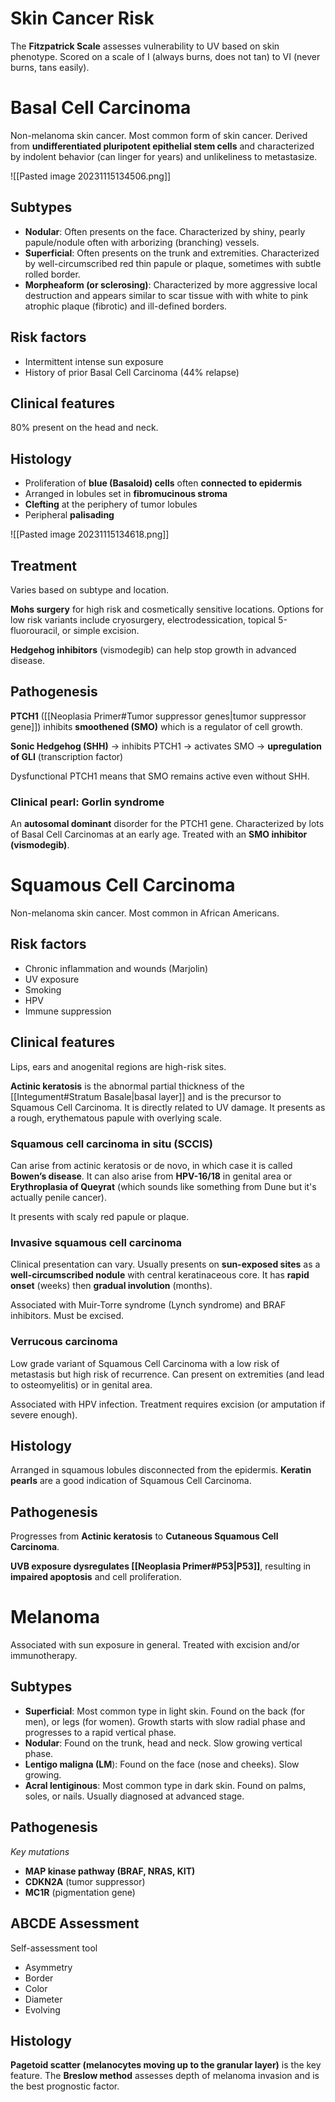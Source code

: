 # Skin Cancer Risk
The **Fitzpatrick Scale** assesses vulnerability to UV based on skin phenotype. Scored on a scale of I (always burns, does not tan) to VI (never burns, tans easily).
# Basal Cell Carcinoma
Non-melanoma skin cancer. Most common form of skin cancer. Derived from **undifferentiated pluripotent epithelial stem cells** and characterized by indolent behavior (can linger for years) and unlikeliness to metastasize.

![[Pasted image 20231115134506.png]]
## Subtypes
- **Nodular**: Often presents on the face. Characterized by shiny, pearly papule/nodule often with arborizing (branching) vessels.
- **Superficial**: Often presents on the trunk and extremities. Characterized by well-circumscribed red thin papule or plaque, sometimes with subtle rolled border.
- **Morpheaform (or sclerosing)**: Characterized by more aggressive local destruction and appears similar to scar tissue with with white to pink atrophic plaque (fibrotic) and ill-defined borders.
## Risk factors
- Intermittent intense sun exposure
- History of prior Basal Cell Carcinoma (44% relapse)
## Clinical features
80% present on the head and neck.
## Histology
- Proliferation of **blue (Basaloid) cells** often **connected to epidermis**
- Arranged in lobules set in **fibromucinous stroma**
- **Clefting** at the periphery of tumor lobules
- Peripheral **palisading**

![[Pasted image 20231115134618.png]]
## Treatment
Varies based on subtype and location.

**Mohs surgery** for high risk and cosmetically sensitive locations. Options for low risk variants include cryosurgery, electrodessication, topical 5-fluorouracil, or simple excision.

**Hedgehog inhibitors** (vismodegib) can help stop growth in advanced disease.
## Pathogenesis
**PTCH1** ([[Neoplasia Primer#Tumor suppressor genes|tumor suppressor gene]]) inhibits **smoothened (SMO)** which is a regulator of cell growth.

**Sonic Hedgehog (SHH)** → inhibits PTCH1 → activates SMO → **upregulation of GLI** (transcription factor)

Dysfunctional PTCH1 means that SMO remains active even without SHH.
### Clinical pearl: Gorlin syndrome
An **autosomal dominant** disorder for the PTCH1 gene. Characterized by lots of Basal Cell Carcinomas at an early age. Treated with an **SMO inhibitor (vismodegib)**.
# Squamous Cell Carcinoma
Non-melanoma skin cancer. Most common in African Americans.
## Risk factors
- Chronic inflammation and wounds (Marjolin)
- UV exposure
- Smoking
- HPV
- Immune suppression
## Clinical features
Lips, ears and anogenital regions are high-risk sites.

**Actinic keratosis** is the abnormal partial thickness of the [[Integument#Stratum Basale|basal layer]] and is the precursor to Squamous Cell Carcinoma. It is directly related to UV damage. It presents as a rough, erythematous papule with overlying scale.
### Squamous cell carcinoma in situ (SCCIS)
Can arise from actinic keratosis or de novo, in which case it is called **Bowen’s disease**. It can also arise from **HPV-16/18** in genital area or **Erythroplasia of Queyrat** (which sounds like something from Dune but it's actually penile cancer). 

It presents with scaly red papule or plaque.
### Invasive squamous cell carcinoma
Clinical presentation can vary. Usually presents on **sun-exposed sites** as a **well-circumscribed nodule** with central keratinaceous core. It has **rapid onset** (weeks) then **gradual involution** (months).

Associated with Muir-Torre syndrome (Lynch syndrome) and BRAF inhibitors. Must be excised.
### Verrucous carcinoma
Low grade variant of Squamous Cell Carcinoma with a low risk of metastasis but high risk of recurrence. Can present on extremities (and lead to osteomyelitis) or in genital area.

Associated with HPV infection. Treatment requires excision (or amputation if severe enough).
## Histology
Arranged in squamous lobules disconnected from the epidermis. **Keratin pearls** are a good indication of Squamous Cell Carcinoma.
## Pathogenesis
Progresses from **Actinic keratosis** to **Cutaneous Squamous Cell Carcinoma**.

**UVB exposure dysregulates [[Neoplasia Primer#P53|P53]]**, resulting in **impaired apoptosis** and cell proliferation.
# Melanoma
Associated with sun exposure in general. Treated with excision and/or immunotherapy.
## Subtypes
- **Superficial**: Most common type in light skin. Found on the back (for men), or legs (for women). Growth starts with slow radial phase and progresses to a rapid vertical phase.
- **Nodular**: Found on the trunk, head and neck. Slow growing vertical phase.
- **Lentigo maligna (LM**): Found on the face (nose and cheeks). Slow growing.
- **Acral lentiginous**: Most common type in dark skin. Found on palms, soles, or nails. Usually diagnosed at advanced stage.
## Pathogenesis
*Key mutations*
- **MAP kinase pathway (BRAF, NRAS, KIT)**
- **CDKN2A** (tumor suppressor)
- **MC1R** (pigmentation gene)
## ABCDE Assessment
Self-assessment tool

- Asymmetry
- Border
- Color
- Diameter
- Evolving
## Histology
**Pagetoid scatter (melanocytes moving up to the granular layer)** is the key feature. The **Breslow method** assesses depth of melanoma invasion and is the best prognostic factor.